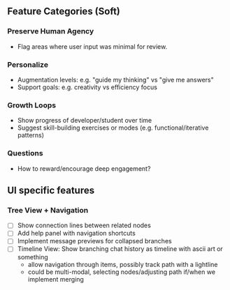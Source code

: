 
## Feature Categories (Soft)

### Preserve Human Agency
- Flag areas where user input was minimal for review.

### Personalize
- Augmentation levels: e.g. "guide my thinking" vs "give me answers"
- Support goals: e.g. creativity vs efficiency focus

### Growth Loops
- Show progress of developer/student over time
- Suggest skill-building exercises or modes (e.g. functional/iterative patterns)

### Questions
- How to reward/encourage deep engagement?

## UI specific features
### Tree View + Navigation
- [ ] Show connection lines between related nodes
- [ ] Add help panel with navigation shortcuts
- [ ] Implement message previews for collapsed branches
- [ ] Timeline View: Show branching chat history as timeline with ascii art or something
  - allow navigation through items, possibly track path with a lightline
  - could be multi-modal, selecting nodes/adjusting path if/when we implement merging
